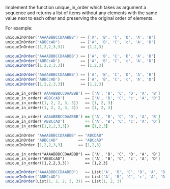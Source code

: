 Implement the function unique_in_order which takes as argument a sequence and returns a list of items without any elements with the same value next to each other and preserving the original order of elements.

For example:

```cpp
uniqueInOrder("AAAABBBCCDAABBB") == {'A', 'B', 'C', 'D', 'A', 'B'}
uniqueInOrder("ABBCcAD")         == {'A', 'B', 'C', 'c', 'A', 'D'}
uniqueInOrder([1,2,2,3,3])       == {1,2,3}
```
```javascript
uniqueInOrder('AAAABBBCCDAABBB') == ['A', 'B', 'C', 'D', 'A', 'B']
uniqueInOrder('ABBCcAD')         == ['A', 'B', 'C', 'c', 'A', 'D']
uniqueInOrder([1,2,2,3,3])       == [1,2,3]
```
```typescript
uniqueInOrder('AAAABBBCCDAABBB') == ['A', 'B', 'C', 'D', 'A', 'B']
uniqueInOrder('ABBCcAD')         == ['A', 'B', 'C', 'c', 'A', 'D']
uniqueInOrder([1,2,2,3,3])       == [1,2,3]
```
```python
unique_in_order('AAAABBBCCDAABBB') == ['A', 'B', 'C', 'D', 'A', 'B']
unique_in_order('ABBCcAD')         == ['A', 'B', 'C', 'c', 'A', 'D']
unique_in_order([1, 2, 2, 3, 3])   == [1, 2, 3]
unique_in_order((1, 2, 2, 3, 3))   == [1, 2, 3]
```
```ruby
unique_in_order('AAAABBBCCDAABBB') == ['A', 'B', 'C', 'D', 'A', 'B']
unique_in_order('ABBCcAD')         == ['A', 'B', 'C', 'c', 'A', 'D']
unique_in_order([1,2,2,3,3])       == [1,2,3]
```
```haskell
uniqueInOrder "AAAABBBCCDAABBB" == "ABCDAB"
uniqueInOrder "ABBCcAD"         == "ABCcAD"
uniqueInOrder [1,2,2,3,3]       == [1,2,3]
```
```crystal
unique_in_order("AAAABBBCCDAABBB") == ['A', 'B', 'C', 'D', 'A', 'B']
unique_in_order("ABBCcAD")         == ['A', 'B', 'C', 'c', 'A', 'D']
unique_in_order([1,2,2,3,3])       == [1,2,3]
```
```scala
uniqueInOrder("AAAABBBCCDAABBB")   == List('A', 'B', 'C', 'D', 'A', 'B')
uniqueInOrder("ABBCcAD")           == List('A', 'B', 'C', 'c', 'A', 'D')
uniqueInOrder(List(1, 2, 2, 3, 3)) == List(1, 2, 3)
```
